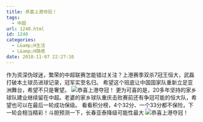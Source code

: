 ```yaml
---
title: 恭喜上港夺冠！
tags:
  - 中超
url: 1240.html
id: 1240
categories:
  - L&amp;H生活
  - L&amp;H随感
date: 2018-11-07 22:27:10
---
```


作为资深伪球迷，繁荣的中超联赛怎能错过关注？上港赛季双杀7冠王恒大，武磊打破本土球员进球记录，冠军实至名归。 希望这个班底让中国国家队重新立足亚洲舞台，希望不只是奢望。 ![恭喜上港夺冠！](http://pic.www.l2h.site/l2hsite2018-Chinese-League-A-0.jpg "恭喜上港夺冠！") 更为可喜的是，20多年坚持的家乡球队建业继续留在中超。老婆的家乡球队重庆击败赛前还有争冠可能的恒大队，希望也可以在最后一轮成功保级。 看看积分榜，4个32分、一个33分都不保险，下一轮会相当精彩！斗胆预测一下，长春亚泰降级可能性最大 ![恭喜上港夺冠！](http://pic.www.l2h.site/l2hsite2018-Chinese-League-A-1.png "恭喜上港夺冠！")